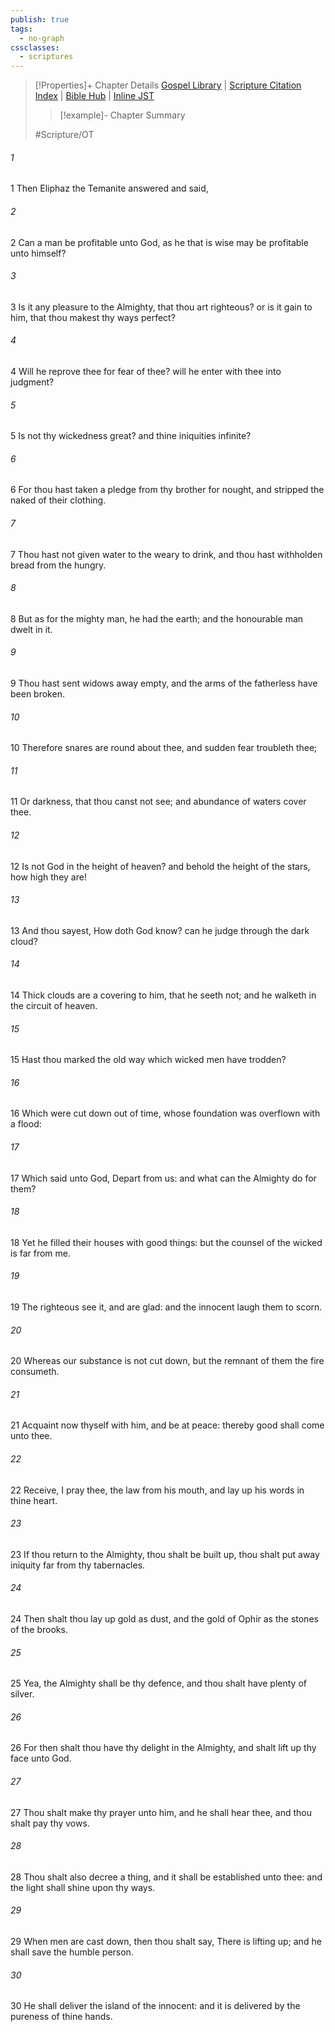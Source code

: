 ```yaml
---
publish: true
tags:
  - no-graph
cssclasses:
  - scriptures
---
```

>[!Properties]+ Chapter Details
>[Gospel Library](https://churchofjesuschrist.org/study/scriptures/ot/job/22?lang=eng)    |    [Scripture Citation Index](https://scriptures.byu.edu/#07616::c07616)    |    [Bible Hub](https://biblehub.com/job/22.htm)    |    [Inline JST](https://scripturetoolbox.com/html/ic/Job/22.html)
>>[!example]- Chapter Summary
>> 
> 
>
>#Scripture/OT
###### 1
1 Then Eliphaz the Temanite answered and said,
###### 2
2 Can a man be profitable unto God, as he that is wise may be profitable unto himself?
###### 3
3 Is it any pleasure to the Almighty, that thou art righteous? or is it gain to him, that thou makest thy ways perfect?
###### 4
4 Will he reprove thee for fear of thee? will he enter with thee into judgment?
###### 5
5 Is not thy wickedness great? and thine iniquities infinite?
###### 6
6 For thou hast taken a pledge from thy brother for nought, and stripped the naked of their clothing.
###### 7
7 Thou hast not given water to the weary to drink, and thou hast withholden bread from the hungry.
###### 8
8 But as for the mighty man, he had the earth; and the honourable man dwelt in it.
###### 9
9 Thou hast sent widows away empty, and the arms of the fatherless have been broken.
###### 10
10 Therefore snares are round about thee, and sudden fear troubleth thee;
###### 11
11 Or darkness, that thou canst not see; and abundance of waters cover thee.
###### 12
12 Is not God in the height of heaven? and behold the height of the stars, how high they are!
###### 13
13 And thou sayest, How doth God know? can he judge through the dark cloud?
###### 14
14 Thick clouds are a covering to him, that he seeth not; and he walketh in the circuit of heaven.
###### 15
15 Hast thou marked the old way which wicked men have trodden?
###### 16
16 Which were cut down out of time, whose foundation was overflown with a flood:
###### 17
17 Which said unto God, Depart from us: and what can the Almighty do for them?
###### 18
18 Yet he filled their houses with good things: but the counsel of the wicked is far from me.
###### 19
19 The righteous see it, and are glad: and the innocent laugh them to scorn.
###### 20
20 Whereas our substance is not cut down, but the remnant of them the fire consumeth.
###### 21
21 Acquaint now thyself with him, and be at peace: thereby good shall come unto thee.
###### 22
22 Receive, I pray thee, the law from his mouth, and lay up his words in thine heart.
###### 23
23 If thou return to the Almighty, thou shalt be built up, thou shalt put away iniquity far from thy tabernacles.
###### 24
24 Then shalt thou lay up gold as dust, and the gold of Ophir as the stones of the brooks.
###### 25
25 Yea, the Almighty shall be thy defence, and thou shalt have plenty of silver.
###### 26
26 For then shalt thou have thy delight in the Almighty, and shalt lift up thy face unto God.
###### 27
27 Thou shalt make thy prayer unto him, and he shall hear thee, and thou shalt pay thy vows.
###### 28
28 Thou shalt also decree a thing, and it shall be established unto thee: and the light shall shine upon thy ways.
###### 29
29 When men are cast down, then thou shalt say, There is lifting up; and he shall save the humble person.
###### 30
30 He shall deliver the island of the innocent: and it is delivered by the pureness of thine hands.
